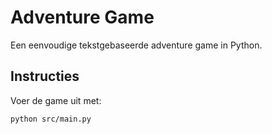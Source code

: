 # Adventure Game

Een eenvoudige tekstgebaseerde adventure game in Python.

## Instructies

Voer de game uit met:

```bash
python src/main.py
